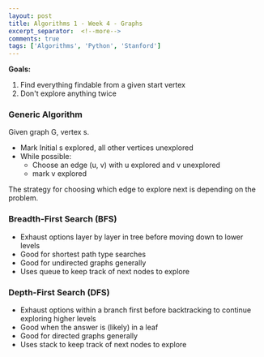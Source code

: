 ```yaml
---
layout: post
title: Algorithms 1 - Week 4 - Graphs
excerpt_separator:  <!--more-->
comments: true
tags: ['Algorithms', 'Python', 'Stanford']
---
```


**Goals:**
1. Find everything findable from a given start vertex
2. Don't explore anything twice

### Generic Algorithm
Given graph G, vertex s.
- Mark Initial s explored, all other vertices unexplored
- While possible:
  - Choose an edge (u, v) with u explored and v unexplored
  - mark v explored

<!--more-->

The strategy for choosing which edge to explore next is depending on the problem.

### Breadth-First Search (BFS)
- Exhaust options layer by layer in tree before moving down to lower levels
- Good for shortest path type searches
- Good for undirected graphs generally
- Uses queue to keep track of next nodes to explore

### Depth-First Search (DFS)
- Exhaust options within a branch first before backtracking to continue exploring higher levels
- Good when the answer is (likely) in a leaf
- Good for directed graphs generally
- Uses stack to keep track of next nodes to explore

